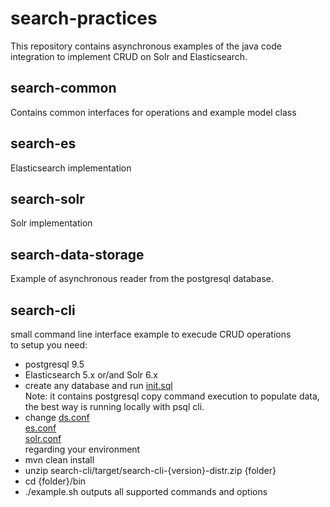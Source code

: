 # search-practices

This repository contains asynchronous examples of the java code integration to implement CRUD on Solr and Elasticsearch.

## search-common
Contains common interfaces for operations and example model class

## search-es
Elasticsearch implementation

## search-solr
Solr implementation

## search-data-storage
Example of asynchronous reader from the postgresql database.

## search-cli
small command line interface example to execude CRUD operations <br/>
to setup you need:
* postgresql 9.5
* Elasticsearch 5.x or/and Solr 6.x
* create any database and run [init.sql](https://github.com/igorbunova/search-practices/blob/master/source-data-storage/src/main/resources/db/init_script.sql) <br/>
Note: it contains postgresql copy command execution to populate data, the best way is running locally with psql cli.
* change 
[ds.conf](https://github.com/igorbunova/search-practices/blob/master/search-cli/src/main/resources/ds.conf) <br/>
[es.conf](https://github.com/igorbunova/search-practices/blob/master/search-cli/src/main/resources/es.conf) <br/>
[solr.conf](https://github.com/igorbunova/search-practices/blob/master/search-cli/src/main/resources/solr.conf) <br/>
regarding your environment
* mvn clean install
* unzip search-cli/target/search-cli-{version}-distr.zip {folder}
* cd {folder}/bin
* ./example.sh outputs all supported commands and options 

